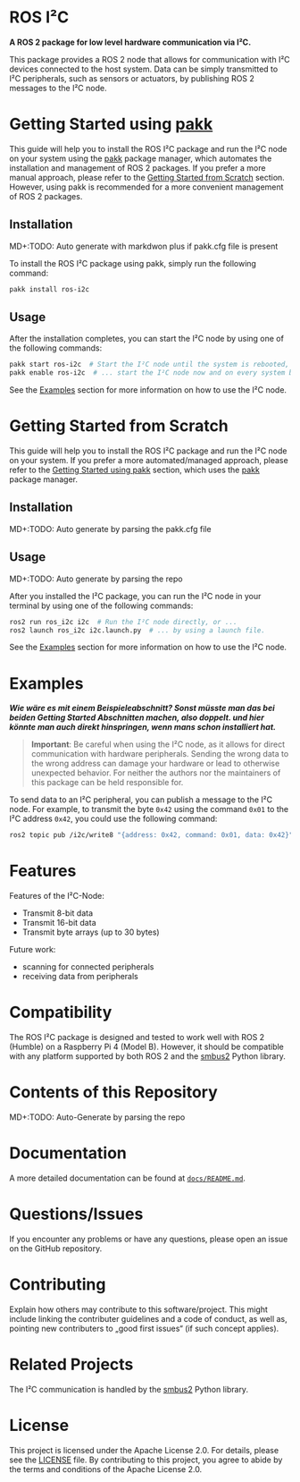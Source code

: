 # ROS I²C

**A ROS 2 package for low level hardware communication via I²C.**

This package provides a ROS 2 node that allows for communication with I²C devices connected to the host system. Data can be simply transmitted to I²C peripherals, such as sensors or actuators, by publishing ROS 2 messages to the I²C node.

# Getting Started using [pakk](https://github.com/iCampus-Wildau/pakk)

This guide will help you to install the ROS I²C package and run the I²C node on your system using the [pakk](https://github.com/iCampus-Wildau/pakk) package manager, which automates the installation and management of ROS 2 packages. If you prefer a more manual approach, please refer to the [Getting Started from Scratch](#getting-started-from-scratch) section. However, using pakk is recommended for a more convenient management of ROS 2 packages.

## Installation

MD+:TODO: Auto generate with markdwon plus if pakk.cfg file is present

To install the ROS I²C package using pakk, simply run the following command:

```bash
pakk install ros-i2c
```

## Usage

After the installation completes, you can start the I²C node by using one of the following commands:

```bash
pakk start ros-i2c  # Start the I²C node until the system is rebooted, or ...
pakk enable ros-i2c  # ... start the I²C node now and on every system boot.
```

See the [Examples](#examples) section for more information on how to use the I²C node.

# Getting Started from Scratch 

This guide will help you to install the ROS I²C package and run the I²C node on your system. If you prefer a more automated/managed approach, please refer to the [Getting Started using pakk](#getting-started-using-pakk) section, which uses the [pakk](https://github.com/iCampus-Wildau/pakk) package manager.

## Installation 

MD+:TODO: Auto generate by parsing the pakk.cfg file

## Usage 

MD+:TODO: Auto generate by parsing the repo

After you installed the I²C package, you can run the I²C node in your terminal by using one of the following commands:

```bash
ros2 run ros_i2c i2c  # Run the I²C node directly, or ...
ros2 launch ros_i2c i2c.launch.py  # ... by using a launch file.
```

See the [Examples](#examples) section for more information on how to use the I²C node.

# Examples

***Wie wäre es mit einem Beispieleabschnitt? Sonst müsste man das bei beiden Getting Started Abschnitten machen, also doppelt. und hier könnte man auch direkt hinspringen, wenn mans schon installiert hat.***

> **Important**: Be careful when using the I²C node, as it allows for direct communication with hardware peripherals. Sending the wrong data to the wrong address can damage your hardware or lead to otherwise unexpected behavior. For neither the authors nor the maintainers of this package can be held responsible for.

To send data to an I²C peripheral, you can publish a message to the I²C node. For example, to transmit the byte `0x42` using the command `0x01` to the I²C address `0x42`, you could use the following command:

```bash
ros2 topic pub /i2c/write8 "{address: 0x42, command: 0x01, data: 0x42}"
```

# Features

Features of the I²C-Node:
- Transmit 8-bit data
- Transmit 16-bit data
- Transmit byte arrays (up to 30 bytes)

Future work:
- scanning for connected peripherals
- receiving data from peripherals

# Compatibility

The ROS I²C package is designed and tested to work well with ROS 2 (Humble) on a Raspberry Pi 4 (Model B). However, it should be compatible with any platform supported by both ROS 2 and the [smbus2](https://github.com/kplindegaard/smbus2) Python library.

# Contents of this Repository

MD+:TODO: Auto-Generate by parsing the repo

# Documentation

A more detailed documentation can be found at [`docs/README.md`](docs/README.md).

# Questions/Issues

If you encounter any problems or have any questions, please open an issue on the GitHub repository.

# Contributing
Explain how others may contribute to this software/project. This might include linking the contributer guidelines and a code of conduct, as well as, pointing new contributers to „good first issues“ (if such concept applies).

# Related Projects

The I²C communication is handled by the [smbus2](https://github.com/kplindegaard/smbus2) Python library.

# License

This project is licensed under the Apache License 2.0. For details, please see the [LICENSE](LICENCE) file. By contributing to this project, you agree to abide by the terms and conditions of the Apache License 2.0.
